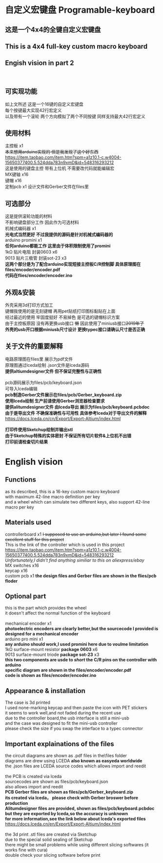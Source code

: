# 自定义宏键盘 Programable-keyboard

这是一个4x4的全键自定义宏键盘 
----
This is a 4x4 full-key custom macro keyboard
----
Engish vision in part 2
----
<br>

可实现功能
----
如上文所述 这是一个16键的自定义宏键盘<br>
每个按键最大实现42行宏定义<br>
以及带有一个滚轮 两个方向模拟了两个不同按键 同样支持最大42行宏定义<br>


使用材料
----
主控板 x1 <br>
~~本来想用arduino实现的 但是我发现了这个好东西~~ <br>
https://item.taobao.com/item.htm?spm=a1z10.1-c.w4004-15650377400.5.524dda783n9xmD&id=548316293212  <br>
这是使用的键盘主控 带有上位机 不需要改代码就能编辑宏  <br>
MX键轴 x16 <br>
键帽 x16 <br>
定制pcb x1 设计文件和Gerber文件在files里 <br>

可选部分
----
这是提供滚轮功能的材料 <br>
不影响键盘部分工作 因此作为可选材料 <br>
机械式编码器 x1 <br>
**光电式当然更好 不过我提供的源码是针对机械式编码器的** <br>
arduino promini x1 <br>
**任何arduino都能工作 这里由于体积限制使用了promini** <br>
1kΩ 贴片电阻 封装0603 x6 <br>
9013 贴片三极管 封装sot-23 x3 <br>
**这两个部分是为了配合arduino实现短接主控板C/R控制脚 具体原理图在files/encoder/encoder.pdf**<br>
**代码在flies/encoder/encoder.ino**<br>

外观&安装
----
外壳采用3d打印方式加工 <br>
键帽我使用的是无刻键帽 再用pet贴纸打印图标黏贴在上面 <br>
经过最近的使用 牢固度挺好 不易掉色 是可选的键帽标识方案 <br>
由于主控板原因 没有再更换usb接口 ~~懒~~ 因此使用了miniusb接口~~2019年了~~ <br>
**外壳的usb开口根据miniusb尺寸设计 更换typec接口请确认尺寸是否正确** <br>

关于文件的重要解释
----
电路原理图在files里 展示为pdf文件 <br> 
原理图通过lceda绘制 .json文件是lceda源码 <br> 
**提供altiumdesigner文件 但不保证完整性与正确性** <br>
<br>
pcb源码展示为files/pcb/keyboard.json<br>
可导入lceda编辑 <br>
**pcb制造Gerber文件展示在files/pcb/Gerber_keyboard.zip** <br>
**使用lceda绘制 生产前请使用Gerber浏览器检查要求** <br>
**提供alitumdesigner文件 由lceda导出 展示为files/pcb/keyboard.pcbdoc** <br>
**由于是导出文件 不确保准确性与可用性 具体参考lceda对于导出文件的解释** <br>
https://docs.lceda.cn/cn/Export/Export-Altium/index.html <br>
<br>
**打印件使用Sketchup绘制并输出stl** <br>
**由于Sketchup特殊的实体密封 不保证所有切片软件&上位机不出错** <br>
**打印前请检查切片结果** <br>

# English vision

Functions
----
as its described, this is a 16-key custom macro keyboard<br>
with maximum 42-line macro definition per key <br>
and a wheel which can simulate two different keys, also support 42-line macro per key <br>

Materials used
----
controllerboard x1
~~I supposed to use an arduino,but later I found some excellent stuff for this project~~<br>
This is the link of the controller which is used in this project <br>
https://item.taobao.com/item.htm?spm=a1z10.1-c.w4004-15650377400.5.524dda783n9xmD&id=548316293212 <br>
*Unfortunately,I didn't find anything similiar to this on aliexpress/ebay*  <br>
MX switches x16 <br>
keycap x16 <br>
custom pcb x1 **the design files and Gerber files are shown in the flies/pcb  floder** <br>

Optional part
----
this is the part which provides the wheel<br>
it doesn't affect the normal function of the keyboard <br>
<br>
mechanical encoder x1 <br>
**photoelectric encoders are clearly better,but the sourcecode I provided is designed for a mechanical encoder**<br>
arduino pro mini x1 <br>
**any arduino should work,I used promini here due to voulme limitation** <br>
1kΩ surface-mount resistor **package 0603** x6   <br>
9013 surface-mount triode **package sot-23** x3 <br>
**this two components are usde to *short* the C/R pins on the controller with arduino**<br>
**specific diagram are shown in the files/encoder/encoder.pdf** <br>
**code is shown as files/encoder/encoder.ino**<br>

Appearance & installation
----
The case is 3d printed<br>
I used none-marking keycap and then paste the icon with PET stickers <br>
it seems to work well,and not faded during the recent use<br>
due to the controller board,the usb interface is still a mini-usb<br>
and the case was designed to fit the mini-usb controller<br>
please check the size if you swap the interface to a typec connector <br>

Important explainations of the files
----
the circuit diagrams are shown as .pdf files in the\files folder <br>
diagrams are drew using LCEDA **also known as easyeda worldwide** <br>
the .json files are LCEDA source codes which allows import and reedit <br>
<br>
the PCB is created via lceda<br>
sourcecodes are shown as files/pcb/keyboard.json <br>
also allows import and reedit <br>
**PCB Gerber files are shown as files/pcb/Gerber_keyboard.zip** <br>
**its created via lceda， please check with Gerber broswer before production**<br>
**Alitumdesigner files are provided, shown as files/pcb/keyboard.pcbdoc**<br>
**but they are exported by lceda,so the accuracy is unknown** <br>
**for more information,see the link below about lceda's exported files**<br>
https://docs.lceda.cn/en/Export/Export-Altium/index.html<br>
<br>
the 3d print .stl files are created via Sketchup <br>
due to the special solid sealing of Sketchup <br>
there might be small problems while using different slicing softwares (it works fine with cura) <br>
double check your slicing software before print <br>

